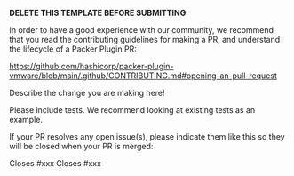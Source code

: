 **DELETE THIS TEMPLATE BEFORE SUBMITTING**

In order to have a good experience with our community, we recommend that you
read the contributing guidelines for making a PR, and understand the lifecycle
of a Packer Plugin PR:

https://github.com/hashicorp/packer-plugin-vmware/blob/main/.github/CONTRIBUTING.md#opening-an-pull-request

Describe the change you are making here!

Please include tests. We recommend looking at existing tests as an example. 

If your PR resolves any open issue(s), please indicate them like this so they will be closed when your PR is merged:

Closes #xxx
Closes #xxx

